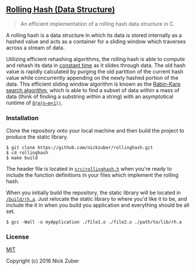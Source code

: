 ## [Rolling Hash (Data Structure)](https://en.wikipedia.org/wiki/Rolling_hash)

> An efficient implementation of a rolling hash data structure in C.

A rolling hash is a data structure in which its data is stored internally as a hashed value and acts as a container for a sliding window which traverses across a stream of data.  

Utilizing efficient rehashing algorithms, the rolling hash is able to compute and rehash its data in [constant time](https://en.wikipedia.org/wiki/Time_complexity#Constant_time) as it slides through data. The old hash value is rapidly calculated by purging the old partition of the current hash value while concurrently appending on the newly hashed portion of the data. This efficient sliding window algorithm is known as the [Rabin-Karp search algorithm](https://en.wikipedia.org/wiki/Rabin%E2%80%93Karp_algorithm), which is able to find a subset of data within a mass of data (think of finding a substring within a string) with an asymptotical runtime of [`O(m(n−m+1))`](http://cs.stackexchange.com/a/10361/44333).

### Installation 

Clone the repository onto your local machine and then build the project to produce the static library.

```
$ git clone https://github.com/nickzuber/rollinghash.git
$ cd rollinghash
$ make build
```

The header file is located in [`src/rollinghash.h`](https://github.com/nickzuber/rollinghash/blob/master/src/rollinghash.h) when you're ready to include the function definitions in your files which implement the rolling hash.

When you initially build the repository, the static library will be located in [`/build/rh.a`](https://github.com/nickzuber/rollinghash/blob/master/build). Just relocate the static library to where you'd like it to be, and include the it in when you build you application and everything should be all set.

```
$ gcc -Wall -o myApplication ./file1.o ./file2.o ./path/to/lib/rh.a
```

### License

[MIT](https://opensource.org/licenses/MIT)

Copyright (c) 2016 Nick Zuber